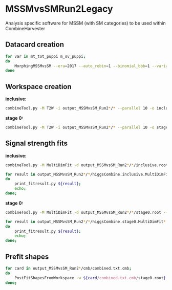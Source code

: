 # MSSMvsSMRun2Legacy
Analysis specific software for MSSM (with SM categories) to be used within CombineHarvester

## Datacard creation

```bash
for var in mt_tot_puppi m_sv_puppi;
do
    MorphingMSSMvsSM --era=2017 --auto_rebin=1 --binomial_bbb=1 --variable=${var}
done
```

## Workspace creation

**inclusive:**

```bash
combineTool.py -M T2W -i output_MSSMvsSM_Run2*/* --parallel 10 -o inclusive.root
```

**stage 0:**

```bash
combineTool.py -M T2W -i output_MSSMvsSM_Run2*/* --parallel 10 -o stage0.root -P HiggsAnalysis.CombinedLimit.PhysicsModel:multiSignalModel --PO '"map=^.*/ggH125.?$:r_ggH[1,-9,11]"' --PO '"map=^.*/qqH125.?$:r_qqH[1,-9,11]"'
```

## Signal strength fits

**inclusive:**

```bash
combineTool.py -M MultiDimFit -d output_MSSMvsSM_Run2*/*/inclusive.root --algo singles --robustFit 1 --X-rtd MINIMIZER_analytic --cminDefaultMinimizerStrategy 0 --floatOtherPOIs 1 -t -1 --expectSignal 1 -n .inclusive -v1 --there --parallel 10 --setParameterRanges r=-3.0,5.0

for result in output_MSSMvsSM_Run2*/*/higgsCombine.inclusive.MultiDimFit*.root;
do
    print_fitresult.py ${result};
    echo;
done;
```

**stage 0:**

```bash
combineTool.py -M MultiDimFit -d output_MSSMvsSM_Run2*/*/stage0.root --algo singles --robustFit 1 --X-rtd MINIMIZER_analytic --cminDefaultMinimizerStrategy 0 --floatOtherPOIs 1 -t -1 --expectSignal 1 -n .stage0 -v1 --there --parallel 10

for result in output_MSSMvsSM_Run2*/*/higgsCombine.stage0.MultiDimFit*.root;
do
    print_fitresult.py ${result};
    echo;
done;
```

## Prefit shapes

```bash
for card in output_MSSMvsSM_Run2*/cmb/combined.txt.cmb;
do
    PostFitShapesFromWorkspace -w ${card/combined.txt.cmb/stage0.root}  -o ${card/combined.txt.cmb/prefit_shapes.root} -d ${card}
done;
```

